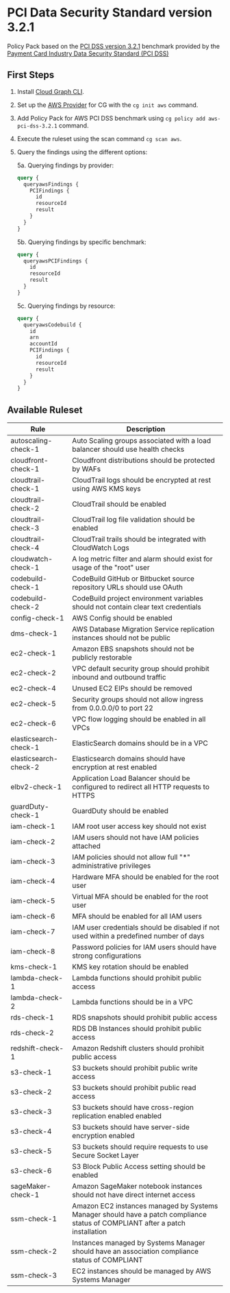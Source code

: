 # PCI Data Security Standard version 3.2.1

Policy Pack based on the [PCI DSS version 3.2.1](https://www.pcisecuritystandards.org/documents/PCI_DSS-QRG-v3_2_1.pdf) benchmark provided by the [Payment Card Industry Data Security Standard (PCI DSS)](https://www.pcisecuritystandards.org/)

## First Steps

1. Install [Cloud Graph CLI](https://docs.cloudgraph.dev/quick-start).
2. Set up the [AWS Provider](https://www.npmjs.com/package/@cloudgraph/cg-provider-aws) for CG with the `cg init aws` command.
3. Add Policy Pack for AWS PCI DSS benchmark using `cg policy add aws-pci-dss-3.2.1` command.
4. Execute the ruleset using the scan command `cg scan aws`.
5. Query the findings using the different options:

   5a. Querying findings by provider:

   ```graphql
   query {
     queryawsFindings {
       PCIFindings {
         id
         resourceId
         result
       }
     }
   }
   ```

   5b. Querying findings by specific benchmark:

   ```graphql
   query {
     queryawsPCIFindings {
       id
       resourceId
       result
     }
   }
   ```

   5c. Querying findings by resource:

   ```graphql
   query {
     queryawsCodebuild {
       id
       arn
       accountId
       PCIFindings {
         id
         resourceId
         result
       }
     }
   }
   ```

## Available Ruleset

| Rule                  | Description                                                                                                                   |
| --------------------- | ----------------------------------------------------------------------------------------------------------------------------- |
| autoscaling-check-1   | Auto Scaling groups associated with a load balancer should use health checks                                                  |
| cloudfront-check-1    | Cloudfront distributions should be protected by WAFs                                                                          |
| cloudtrail-check-1    | CloudTrail logs should be encrypted at rest using AWS KMS keys                                                                |
| cloudtrail-check-2    | CloudTrail should be enabled                                                                                                  |
| cloudtrail-check-3    | CloudTrail log file validation should be enabled                                                                              |
| cloudtrail-check-4    | CloudTrail trails should be integrated with CloudWatch Logs                                                                   |
| cloudwatch-check-1    | A log metric filter and alarm should exist for usage of the "root" user                                                       |
| codebuild-check-1     | CodeBuild GitHub or Bitbucket source repository URLs should use OAuth                                                         |
| codebuild-check-2     | CodeBuild project environment variables should not contain clear text credentials                                             |
| config-check-1        | AWS Config should be enabled                                                                                                  |
| dms-check-1           | AWS Database Migration Service replication instances should not be public                                                     |
| ec2-check-1           | Amazon EBS snapshots should not be publicly restorable                                                                        |
| ec2-check-2           | VPC default security group should prohibit inbound and outbound traffic                                                       |
| ec2-check-4           | Unused EC2 EIPs should be removed                                                                                             |
| ec2-check-5           | Security groups should not allow ingress from 0.0.0.0/0 to port 22                                                            |
| ec2-check-6           | VPC flow logging should be enabled in all VPCs                                                                                |
| elasticsearch-check-1 | ElasticSearch domains should be in a VPC                                                                                      |
| elasticsearch-check-2 | Elasticsearch domains should have encryption at rest enabled                                                                  |
| elbv2-check-1         | Application Load Balancer should be configured to redirect all HTTP requests to HTTPS                                         |
| guardDuty-check-1     | GuardDuty should be enabled                                                                                                   |
| iam-check-1           | IAM root user access key should not exist                                                                                     |
| iam-check-2           | IAM users should not have IAM policies attached                                                                               |
| iam-check-3           | IAM policies should not allow full "\*" administrative privileges                                                             |
| iam-check-4           | Hardware MFA should be enabled for the root user                                                                              |
| iam-check-5           | Virtual MFA should be enabled for the root user                                                                               |
| iam-check-6           | MFA should be enabled for all IAM users                                                                                       |
| iam-check-7           | IAM user credentials should be disabled if not used within a predefined number of days                                        |
| iam-check-8           | Password policies for IAM users should have strong configurations                                                             |
| kms-check-1           | KMS key rotation should be enabled                                                                                            |
| lambda-check-1        | Lambda functions should prohibit public access                                                                                |
| lambda-check-2        | Lambda functions should be in a VPC                                                                                           |
| rds-check-1           | RDS snapshots should prohibit public access                                                                                   |
| rds-check-2           | RDS DB Instances should prohibit public access                                                                                |
| redshift-check-1      | Amazon Redshift clusters should prohibit public access                                                                        |
| s3-check-1            | S3 buckets should prohibit public write access                                                                                |
| s3-check-2            | S3 buckets should prohibit public read access                                                                                 |
| s3-check-3            | S3 buckets should have cross-region replication enabled enabled                                                               |
| s3-check-4            | S3 buckets should have server-side encryption enabled                                                                         |
| s3-check-5            | S3 buckets should require requests to use Secure Socket Layer                                                                 |
| s3-check-6            | S3 Block Public Access setting should be enabled                                                                              |
| sageMaker-check-1     | Amazon SageMaker notebook instances should not have direct internet access                                                    |
| ssm-check-1           | Amazon EC2 instances managed by Systems Manager should have a patch compliance status of COMPLIANT after a patch installation |
| ssm-check-2           | Instances managed by Systems Manager should have an association compliance status of COMPLIANT                                |
| ssm-check-3           | EC2 instances should be managed by AWS Systems Manager                                                                        |
